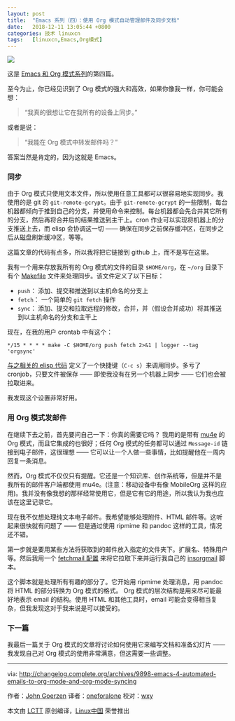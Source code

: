 ```yaml
---
layout: post
title:	"Emacs 系列（四）：使用 Org 模式自动管理邮件及同步文档"
date:	2018-12-11 13:05:44 +0800 
categories:	技术 linuxcn 
tags:	[linuxcn,Emacs,Org模式]
---
```



![](/Asserts/Images//attachment/album/201812/11/130456ogrygnavwfckr6wm.png)


这是 [Emacs 和 Org 模式系列](https://www.emacswiki.org/emacs/mu4e)的第四篇。


至今为止，你已经见识到了 Org 模式的强大和高效，如果你像我一样，你可能会想：



> 
> “我真的很想让它在我所有的设备上同步。”
> 
> 
> 


或者是说：



> 
> “我能在 Org 模式中转发邮件吗？”
> 
> 
> 


答案当然是肯定的，因为这就是 Emacs。


### 同步


由于 Org 模式只使用文本文件，所以使用任意工具都可以很容易地实现同步。我使用的是 git 的 `git-remote-gcrypt`。由于 `git-remote-gcrypt` 的一些限制，每台机器都倾向于推到自己的分支，并使用命令来控制。每台机器都会先合并其它所有的分支，然后再将合并后的结果推送到主干上。cron 作业可以实现将机器上的分支推送上去，而 elisp 会协调这一切 —— 确保在同步之前保存缓冲区，在同步之后从磁盘刷新缓冲区，等等。


这篇文章的代码有点多，所以我将把它链接到 github 上，而不是写在这里。


我有一个用来存放我所有的 Org 模式的文件的目录 `$HOME/org`，在 `~/org` 目录下有个 [Makefile](https://github.com/jgoerzen/public-snippets/blob/master/emacs/org-tools/Makefile) 文件来处理同步。该文件定义了以下目标：


* `push`： 添加、提交和推送到以主机命名的分支上
* `fetch`： 一个简单的 `git fetch` 操作
* `sync`： 添加、提交和拉取远程的修改，合并，并（假设合并成功）将其推送到以主机命名的分支和主干上


现在，在我的用户 crontab 中有这个：



```
*/15 * * * * make -C $HOME/org push fetch 2>&1 | logger --tag 'orgsync'
```

[与之相关的 elisp 代码](https://github.com/jgoerzen/public-snippets/blob/master/emacs/org-tools/emacs-config.org) 定义了一个快捷键（`C-c s`）来调用同步。多亏了 cronjob，只要文件被保存 —— 即使我没有在另一个机器上同步 —— 它们也会被拉取进来。


我发现这个设置非常好用。


### 用 Org 模式发邮件


在继续下去之前，首先要问自己一下：你真的需要它吗？ 我用的是带有 [mu4e](https://www.emacswiki.org/emacs/mu4e) 的 Org 模式，而且它集成的也很好；任何 Org 模式的任务都可以通过 `Message-id` 链接到电子邮件，这很理想 —— 它可以让一个人做一些事情，比如提醒他在一周内回复一条消息。


然而，Org 模式不仅仅只有提醒。它还是一个知识库、创作系统等，但是并不是我所有的邮件客户端都使用 mu4e。(注意：移动设备中有像 MobileOrg 这样的应用)。我并没有像我想的那样经常使用它，但是它有它的用途，所以我认为我也应该在这里记录它。


现在我不仅想处理纯文本电子邮件。我希望能够处理附件、HTML 邮件等。这听起来很快就有问题了 —— 但是通过使用 ripmime 和 pandoc 这样的工具，情况还不错。


第一步就是要用某些方法将获取到的邮件放入指定的文件夹下。扩展名、特殊用户等。然后我用一个 [fetchmail 配置](https://github.com/jgoerzen/public-snippets/blob/master/emacs/org-tools/fetchmailrc.orgmail) 来将它拉取下来并运行我自己的 [insorgmail](https://github.com/jgoerzen/public-snippets/blob/master/emacs/org-tools/insorgmail) 脚本。


这个脚本就是处理所有有趣的部分了。它开始用 ripmime 处理消息，用 pandoc 将 HTML 的部分转换为 Org 模式的格式。 Org 模式的层次结构是用来尽可能最好地表示 email 的结构。使用 HTML 和其他工具时，email 可能会变得相当复杂，但我发现这对于我来说是可以接受的。


### 下一篇


我最后一篇关于 Org 模式的文章将讨论如何使用它来编写文档和准备幻灯片 —— 我发现自己对 Org 模式的使用非常满意，但这需要一些调整。




---


via: <http://changelog.complete.org/archives/9898-emacs-4-automated-emails-to-org-mode-and-org-mode-syncing>


作者：[John Goerzen](http://changelog.complete.org/) 译者：[oneforalone](https://github.com/oneforalone) 校对：[wxy](https://github.com/wxy)


本文由 [LCTT](https://github.com/LCTT/TranslateProject) 原创编译，[Linux中国](https://linux.cn/) 荣誉推出
